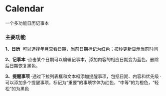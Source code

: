 # Calendar
一个多功能日历记事本

### 主要功能
**1、日历**
·可以选择年月查看日期，当前日期标记为红色；按秒更新显示当前时间

**2、记事本**
·点击某个日期可以编辑记事本，添加内容的相应日期变为蓝色，删除后日期恢复黑色。

**3、提醒事项**
·通过下拉列表框和文本框添加提醒事项，包括日期、内容和优先级
·可以添加多个提醒事项，标记为“重要”的事项字体为红色，“中等”的为橙色，“轻松”的为黑色
